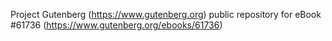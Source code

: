 Project Gutenberg (https://www.gutenberg.org) public repository for eBook #61736 (https://www.gutenberg.org/ebooks/61736)
